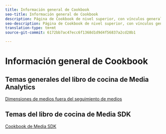 ```yaml
---
title: Información general de Cookbook
seo-title: Información general de Cookbook
description: Página de Cookbook de nivel superior, con vínculos generales de MA y vínculos específicos de SDK.
seo-description: Página de Cookbook de nivel superior, con vínculos generales de MA y vínculos específicos de SDK.
translation-type: tm+mt
source-git-commit: 6172bb7ac47ecc6f1368d1d9d4f56837a2cd28b1

---
```



# Información general de Cookbook

## Temas generales del libro de cocina de Media Analytics

[Dimensiones de medios fuera del seguimiento de medios](/help/media-analytics-cookbook/media-dimensions.md)

## Temas del libro de cocina de Media SDK

[Cookbook de Media SDK](/help/sdk-implement/cookbook/sdk-cookbook-overview.md)

